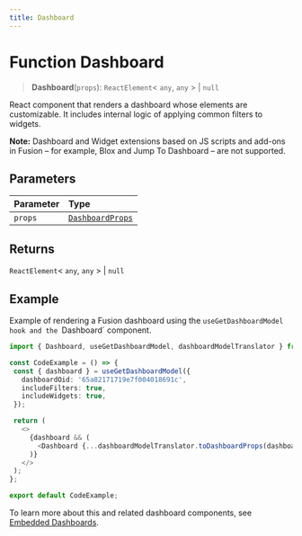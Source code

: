 ```yaml
---
title: Dashboard
---
```


# Function Dashboard

> **Dashboard**(`props`): `ReactElement`\< `any`, `any` \> \| `null`

React component that renders a dashboard whose elements are customizable. It includes internal logic of applying common filters to widgets.

**Note:** Dashboard and Widget extensions based on JS scripts and add-ons in Fusion – for example, Blox and Jump To Dashboard – are not supported.

## Parameters

| Parameter | Type |
| :------ | :------ |
| `props` | [`DashboardProps`](../interfaces/interface.DashboardProps.md) |

## Returns

`ReactElement`\< `any`, `any` \> \| `null`

## Example

Example of rendering a Fusion dashboard using the `useGetDashboardModel hook and the `Dashboard` component.

```ts
import { Dashboard, useGetDashboardModel, dashboardModelTranslator } from '@ethings-os/sdk-ui';

const CodeExample = () => {
 const { dashboard } = useGetDashboardModel({
   dashboardOid: '65a82171719e7f004018691c',
   includeFilters: true,
   includeWidgets: true,
 });

 return (
   <>
     {dashboard && (
       <Dashboard {...dashboardModelTranslator.toDashboardProps(dashboard)} />
     )}
   </>
 );
};

export default CodeExample;
```

To learn more about this and related dashboard components,
see [Embedded Dashboards](/guides/sdk/guides/dashboards/index.html).
